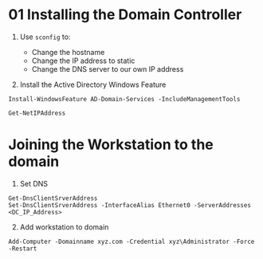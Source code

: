 # 01 Installing the Domain Controller

1. Use `sconfig` to:
    - Change the hostname
    - Change the IP address to static
    - Change the DNS server to our own IP address

2. Install the Active Directory Windows Feature

```shell
Install-WindowsFeature AD-Domain-Services -IncludeManagementTools
```


```
Get-NetIPAddress
```

# Joining the Workstation to the domain

1. Set DNS
```
Get-DnsClientSrverAddress
Set-DnsClientSrverAddress -InterfaceAlias Ethernet0 -ServerAddresses <DC_IP_Address>
```

2. Add workstation to domain
```
Add-Computer -Domainname xyz.com -Credential xyz\Administrator -Force -Restart
```
